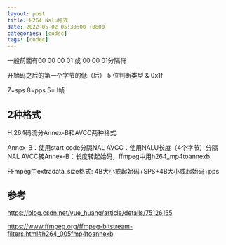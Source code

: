 ```yaml
---
layout: post
title: H264 Nalu格式
date: 2022-05-02 05:30:00 +0800
categories: [codec]
tags: [codec]
---
```


一般前面有00 00 00 01 或 00 00 01分隔符

开始码之后的第一个字节的低（后） 5 位判断类型 & 0x1f

7=sps
8=pps
5= I帧
## 2种格式
H.264码流分Annex-B和AVCC两种格式

Annex-B：使用start code分隔NAL
AVCC：使用NALU长度（4个字节）分隔NAL
AVCC转Annex-B：长度转起始码，ffmpeg中用h264_mp4toannexb

FFmpeg中extradata_size格式: 4B大小或起始码+SPS+4B大小或起始码+pps

## 参考
https://blog.csdn.net/yue_huang/article/details/75126155

https://www.ffmpeg.org/ffmpeg-bitstream-filters.html#h264_005fmp4toannexb